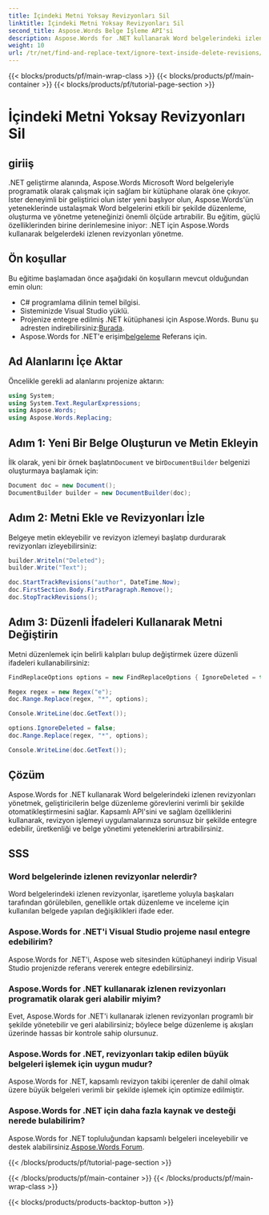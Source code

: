 ```yaml
---
title: İçindeki Metni Yoksay Revizyonları Sil
linktitle: İçindeki Metni Yoksay Revizyonları Sil
second_title: Aspose.Words Belge İşleme API'si
description: Aspose.Words for .NET kullanarak Word belgelerindeki izlenen revizyonların nasıl işleneceğini öğrenin. Bu kapsamlı eğitimle belge otomasyonunda ustalaşın.
weight: 10
url: /tr/net/find-and-replace-text/ignore-text-inside-delete-revisions/
---
```


{{< blocks/products/pf/main-wrap-class >}}
{{< blocks/products/pf/main-container >}}
{{< blocks/products/pf/tutorial-page-section >}}

# İçindeki Metni Yoksay Revizyonları Sil

## giriiş

.NET geliştirme alanında, Aspose.Words Microsoft Word belgeleriyle programatik olarak çalışmak için sağlam bir kütüphane olarak öne çıkıyor. İster deneyimli bir geliştirici olun ister yeni başlıyor olun, Aspose.Words'ün yeteneklerinde ustalaşmak Word belgelerini etkili bir şekilde düzenleme, oluşturma ve yönetme yeteneğinizi önemli ölçüde artırabilir. Bu eğitim, güçlü özelliklerinden birine derinlemesine iniyor: .NET için Aspose.Words kullanarak belgelerdeki izlenen revizyonları yönetme.

## Ön koşullar

Bu eğitime başlamadan önce aşağıdaki ön koşulların mevcut olduğundan emin olun:
- C# programlama dilinin temel bilgisi.
- Sisteminizde Visual Studio yüklü.
-  Projenize entegre edilmiş .NET kütüphanesi için Aspose.Words. Bunu şu adresten indirebilirsiniz:[Burada](https://releases.aspose.com/words/net/).
-  Aspose.Words for .NET'e erişim[belgeleme](https://reference.aspose.com/words/net/) Referans için.

## Ad Alanlarını İçe Aktar

Öncelikle gerekli ad alanlarını projenize aktarın:
```csharp
using System;
using System.Text.RegularExpressions;
using Aspose.Words;
using Aspose.Words.Replacing;
```
## Adım 1: Yeni Bir Belge Oluşturun ve Metin Ekleyin

 İlk olarak, yeni bir örnek başlatın`Document` ve bir`DocumentBuilder` belgenizi oluşturmaya başlamak için:
```csharp
Document doc = new Document();
DocumentBuilder builder = new DocumentBuilder(doc);
```

## Adım 2: Metni Ekle ve Revizyonları İzle

Belgeye metin ekleyebilir ve revizyon izlemeyi başlatıp durdurarak revizyonları izleyebilirsiniz:
```csharp
builder.Writeln("Deleted");
builder.Write("Text");

doc.StartTrackRevisions("author", DateTime.Now);
doc.FirstSection.Body.FirstParagraph.Remove();
doc.StopTrackRevisions();
```

## Adım 3: Düzenli İfadeleri Kullanarak Metni Değiştirin

Metni düzenlemek için belirli kalıpları bulup değiştirmek üzere düzenli ifadeleri kullanabilirsiniz:
```csharp
FindReplaceOptions options = new FindReplaceOptions { IgnoreDeleted = true };

Regex regex = new Regex("e");
doc.Range.Replace(regex, "*", options);

Console.WriteLine(doc.GetText());

options.IgnoreDeleted = false;
doc.Range.Replace(regex, "*", options);

Console.WriteLine(doc.GetText());
```

## Çözüm

Aspose.Words for .NET kullanarak Word belgelerindeki izlenen revizyonları yönetmek, geliştiricilerin belge düzenleme görevlerini verimli bir şekilde otomatikleştirmesini sağlar. Kapsamlı API'sini ve sağlam özelliklerini kullanarak, revizyon işlemeyi uygulamalarınıza sorunsuz bir şekilde entegre edebilir, üretkenliği ve belge yönetimi yeteneklerini artırabilirsiniz.

## SSS

### Word belgelerinde izlenen revizyonlar nelerdir?
Word belgelerindeki izlenen revizyonlar, işaretleme yoluyla başkaları tarafından görülebilen, genellikle ortak düzenleme ve inceleme için kullanılan belgede yapılan değişiklikleri ifade eder.

### Aspose.Words for .NET'i Visual Studio projeme nasıl entegre edebilirim?
Aspose.Words for .NET'i, Aspose web sitesinden kütüphaneyi indirip Visual Studio projenizde referans vererek entegre edebilirsiniz.

### Aspose.Words for .NET kullanarak izlenen revizyonları programatik olarak geri alabilir miyim?
Evet, Aspose.Words for .NET'i kullanarak izlenen revizyonları programlı bir şekilde yönetebilir ve geri alabilirsiniz; böylece belge düzenleme iş akışları üzerinde hassas bir kontrole sahip olursunuz.

### Aspose.Words for .NET, revizyonları takip edilen büyük belgeleri işlemek için uygun mudur?
Aspose.Words for .NET, kapsamlı revizyon takibi içerenler de dahil olmak üzere büyük belgeleri verimli bir şekilde işlemek için optimize edilmiştir.

### Aspose.Words for .NET için daha fazla kaynak ve desteği nerede bulabilirim?
 Aspose.Words for .NET topluluğundan kapsamlı belgeleri inceleyebilir ve destek alabilirsiniz.[Aspose.Words Forum](https://forum.aspose.com/c/words/8).

{{< /blocks/products/pf/tutorial-page-section >}}

{{< /blocks/products/pf/main-container >}}
{{< /blocks/products/pf/main-wrap-class >}}

{{< blocks/products/products-backtop-button >}}
